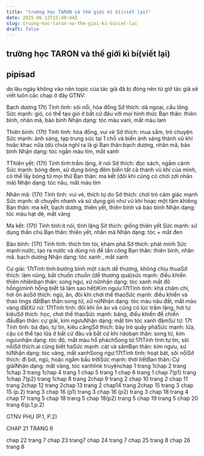 ```yaml
---
title: "trường học TARON và thế giới kì bí(viết lại)"
date: 2025-06-12T15:49:44Z
slug: truong-hoc-taron-va-the-gioi-ki-biviet-lai
draft: false
---
```


## trường học TARON và thế giới kì bí(viết lại)

## pipisad

do lâu ngày không vào nên topic của tác giả đã bị đóng nên từ giờ tác giả sẽ viết luôn các chap ở đây
GTNV:
 
Bạch dương 17t)
Tính tình: sôi nổi, hòa đồng
Sở thích: dã ngoại, cầu lông
Sức mạnh: gió, có thể tạo gió ở bất cứ đâu với mọi hình thức
Bạn thân: thiên bình, nhân mã, bảo bình
Nhận dạng: tóc màu vani, mắt màu lam

Thiên bình: (17t)
Tính tình: hòa đồng, vui vẻ
Sở thích: mua sắm, trò chuyện
Sức mạnh: ánh sáng, tạp trung sức tại 1 chỗ và biến ánh sáng thành vũ khí hoặc khac nữa (dù chưa nghĩ ra là gì 
Bạn thân:bạch dương, nhân mã, bảo bình
Nhận dạng: tóc ngắn màu tím, mắt xanh

TThiên yết: (17t)
Tính tình:trầm lặng, ít nói
Sở thích: đọc sách, ngắm cảnh
Sức mạnh: bóng đem, sử dụng bóng đêm biến tất cả thành vũ khí của mình, có thể lấy bóng từ mọi thứ
Bạn thân: ma kết (đôi khi cũng có chơi zới nhân mã)
Nhận dạng: tóc nâu, mắt màu tím

Nhân mã: (17t)
Tính tình: vui vẻ, thích tự do
Sở thích: chơi trò cảm giác mạnh
Sức mạnh: di chuyển nhanh và sử dụng gió như vũ khí hoạc một tấm khiêng
Bạn thân: ma kết, bạch dương, thiên yết, thiên bình và bảo bình
Nhận dạng: tóc màu hạt dẻ, mắt vàng
 

Ma kết: (17t)
Tính tình:ít nói, tĩnh lặng
Sở thích: giống thiên yết
Sức mạnh: sử dụng thần chú
Bạn thân: thiên yết, nhân mã
Nhận dạng: tóc + mắt đen

Bảo bình: (17t)
Tính tình: thích tìm tòi, khám phá
Sở thích: phát minh
Sức mạnh:nước, tạo ra nước và dùng nó để tấn công
Bạn thân: thiên bình, nhân mã. bạch dương
Nhận dạng: tóc xanh , mắt xanh

 Cự giải: 17tTính tình:bướng bỉnh một cách dễ thương, không chịu thuaSở thích: làm nũng, bắt chuồn chuồn (dễ thương quá)sức mạnh: điều khiển thiên nhiênbạn thân: song ngư, xử nữnhận dạng: tóc xanh mắt đỏ hồng(mình hổng biết tả làm sao hết)Kim ngưu:17tTính tình: khá chăm chỉ, hơi ồn àoSở thích: ngủ, ăn, đôi khi chơi thể thaoSức mạnh: điều khiển và thao tings đấtBạn thân:song tử, xữ nửNhận dạng: tóc màu nâu đất, mắt màu vàng đấtXử nử: 17tTính tình: đôi khi ồn ào và cũng có lúc trầm lặng, hơi tự kiêuSở thích: học, chơi thể thaoSức mạnh: băng, điểu khiển để chiến đấuBạn thân: cự giải, kim ngưuNhận dạng: mắt tím tóc xanh đậmSư tử: 17t Tính tình: bá đạo, tự tin, kiêu căngSở thích: bày trò quậy pháSức mạnh: lửa, cậu có thể tạo lửa ở bất cứ đâu và bất cứ khi nàobạn thân: song tử, kim ngưunhận dạng: tóc đỏ, mắt màu hổ pháchSong tử:17tTính tình:tự tin, sôi nổiSở thích:ai cũng biết haSức mạnh: cát và sấmBạn thân: kim ngưu, sư tửNhận dạng: tóc vàng, mắt xanhSong ngư:17tTính tình: hoạt bát, sôi nổiSở thích: đi bơi, ngủ, hoặc ngắm bầu trờiSức mạnh: thời tiếtBan thân: Cự giảiNhận dạng: mắt vàng, tóc xanhlink truyệnchap 1 trang 1chap 2 trang 1chap 3 trang 1chap 4 trang 1 chap 5 trang 1 chap 6 trang 1 chap 7(p1) trang 1chap 7(p2) trang 1chap 8 trang 2chap 9 trang 2 chap 10 trang 2 chap 11 trang 2chap 12 trang 2chap 13 trang 2 chap14 trang 2chap 15 trang 3
chap 15 (p.2) trang 3
 chap 16 (p1) trang 3
chap 16 (p2) trang 3
chap 18 trang 4
chap 17 trang 5
 chap 18 trang 5
 chap 18(p2) trang 5
chap 19 trang 5
chap 20 trang 6(p.1,p.2)
 
GTNV PHỤ (P.1, P.2)
 
CHAP 21 TRANG 6
 
chap 22 trang 7
chap 23 trang7
chap 24 trang 7
chap 25 trang 8 
chap 26 trang 8